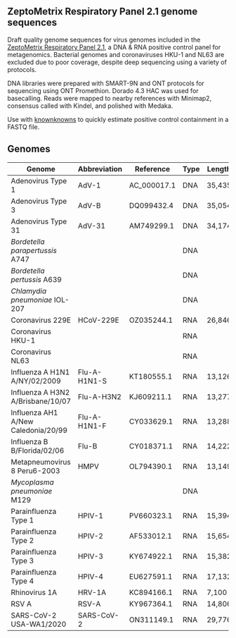 ## ZeptoMetrix Respiratory Panel 2.1 genome sequences

Draft quality genome sequences for virus genomes included in the [ZeptoMetrix Respiratory Panel 2.1](https://www.zeptometrix.com/us/en/nattrol-respiratory-panel-21-rp21-controls-12-x-03ml-3084), a DNA & RNA positive control panel for metagenomics. Bacterial genomes and coronaviruses HKU-1 and NL63 are excluded due to poor coverage, despite deep sequencing using a variety of protocols.

DNA libraries were prepared with SMART-9N and ONT protocols for sequencing using ONT Promethion. Dorado 4.3 HAC was used for basecalling. Reads were mapped to nearby references with Minimap2, consensus called with Kindel, and polished with Medaka.

Use with [knownknowns](https://github.com/bede/knownknowns) to quickly estimate positive control containment in a FASTQ file.

## Genomes

| Genome | Abbreviation | Reference | Type | Length | Assembly |
|----------|-------------|-------------------|-------------|--------|--------|
| Adenovirus Type 1 | AdV-1 | AC_000017.1 | DNA | 35,435 | ✅ |
| Adenovirus Type 3 | AdV-B | DQ099432.4 | DNA | 35,054 | ✅ |
| Adenovirus Type 31 | AdV-31 | AM749299.1 | DNA | 34,174 | ✅ |
| *Bordetella parapertussis* A747 |  |  | DNA |  |  |
| *Bordetella pertussis* A639 |  |  | DNA |  |  |
| *Chlamydia pneumoniae* IOL-207 |  |  | DNA |  |  |
| Coronavirus 229E | HCoV-229E | OZ035244.1 | RNA | 26,846 | ✅ |
| Coronavirus HKU-1 | | | RNA |  |  |
| Coronavirus NL63 |  |  | RNA |  |  |
| Influenza A H1N1 A/NY/02/2009 | Flu-A-H1N1-S | KT180555.1 | RNA | 13,126 | ✅ |
| Influenza A H3N2 A/Brisbane/10/07 | Flu-A-H3N2 | KJ609211.1 | RNA | 13,277 | ⚠️ gaps |
| Influenza AH1 A/New Caledonia/20/99 | Flu-A-H1N1-F | CY033629.1 | RNA | 13,288 | ✅ |
| Influenza B B/Florida/02/06 | Flu-B | CY018371.1 | RNA | 14,222 | ✅ |
| Metapneumovirus 8 Peru6-2003 | HMPV | OL794390.1 | RNA | 13,149 | ✅ |
| *Mycoplasma pneumoniae* M129 |  |  | DNA |  |  |
| Parainfluenza Type 1 | HPIV-1 | PV660323.1 | RNA | 15,394 | ✅ |
| Parainfluenza Type 2 | HPIV-2 | AF533012.1 | RNA | 15,654 | ✅ |
| Parainfluenza Type 3 | HPIV-3 | KY674922.1 | RNA | 15,382 | ✅ |
| Parainfluenza Type 4 | HPIV-4 | EU627591.1 | RNA | 17,132 | ⚠️ gaps |
| Rhinovirus 1A | HRV-1A | KC894166.1 | RNA | 7,100 | ✅ |
| RSV A | RSV-A | KY967364.1 | RNA | 14,806 | ⚠️ gaps |
| SARS-CoV-2 USA-WA1/2020 | SARS-CoV-2 | ON311149.1 | RNA | 29,776 | ✅ |